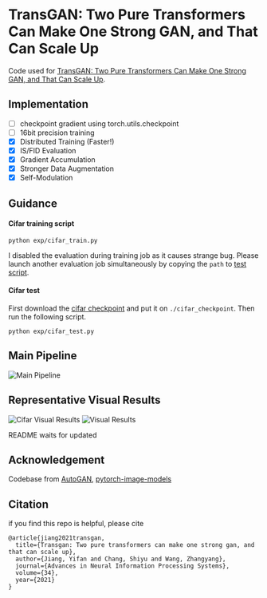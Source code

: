 # TransGAN: Two Pure Transformers Can Make One Strong GAN, and That Can Scale Up
Code used for [TransGAN: Two Pure Transformers Can Make One Strong GAN, and That Can Scale Up](https://arxiv.org/abs/2102.07074). 

## Implementation
- [ ] checkpoint gradient using torch.utils.checkpoint
- [ ] 16bit precision training
- [x] Distributed Training (Faster!)
- [x] IS/FID Evaluation
- [x] Gradient Accumulation
- [x] Stronger Data Augmentation
- [x] Self-Modulation

## Guidance
#### Cifar training script
```
python exp/cifar_train.py
```
I disabled the evaluation during training job as it causes strange bug. Please launch another evaluation job simultaneously by copying the `path` to [test script](https://github.com/VITA-Group/TransGAN/blob/a13640fbf4699d651c1a9da0fd936f260f5f096d/exps/cifar_test.py#L58).
#### Cifar test
First download the [cifar checkpoint](https://drive.google.com/drive/folders/1UEBGHyuDHqr0VzOE9ePx5kZX0zbLqWLh?usp=sharing) and put it on `./cifar_checkpoint`. Then run the following script.
```
python exp/cifar_test.py
```

## Main Pipeline
![Main Pipeline](assets/TransGAN_1.png)

## Representative Visual Results
![Cifar Visual Results](assets/cifar_visual.png)
![Visual Results](assets/teaser_examples.jpg)


README waits for updated
## Acknowledgement
Codebase from [AutoGAN](https://github.com/VITA-Group/AutoGAN), [pytorch-image-models](https://github.com/rwightman/pytorch-image-models)

## Citation
if you find this repo is helpful, please cite
```
@article{jiang2021transgan,
  title={Transgan: Two pure transformers can make one strong gan, and that can scale up},
  author={Jiang, Yifan and Chang, Shiyu and Wang, Zhangyang},
  journal={Advances in Neural Information Processing Systems},
  volume={34},
  year={2021}
}
```
